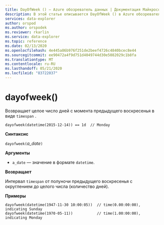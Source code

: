 ```yaml
---
title: DayOfWeek () — Azure обозреватель данных | Документация Майкрософт
description: В этой статье описывается DayOfWeek () в Azure обозреватель данных.
services: data-explorer
author: orspod
ms.author: orspodek
ms.reviewer: rkarlin
ms.service: data-explorer
ms.topic: reference
ms.date: 02/13/2020
ms.openlocfilehash: 4e445a86b976f251de2beef4726c4840bcec8e44
ms.sourcegitcommit: ee90472a4f9d751d4049744d30e5082029c1b8fa
ms.translationtype: MT
ms.contentlocale: ru-RU
ms.lasthandoff: 05/21/2020
ms.locfileid: "83722037"
---
```

# <a name="dayofweek"></a>dayofweek()

Возвращает целое число дней с момента предыдущего воскресенья в виде `timespan` .

```kusto
dayofweek(datetime(2015-12-14)) == 1d  // Monday
```

**Синтаксис**

`dayofweek(`*a_date*`)`

**Аргументы**

* `a_date` — значение в формате `datetime`.

**Возвращает**

Интервал `timespan` от полуночи предыдущего воскресенья с округлением до целого числа (количество дней).

**Примеры**

```kusto
dayofweek(datetime(1947-11-30 10:00:05))  // time(0.00:00:00), indicating Sunday
dayofweek(datetime(1970-05-11))           // time(1.00:00:00), indicating Monday
```
